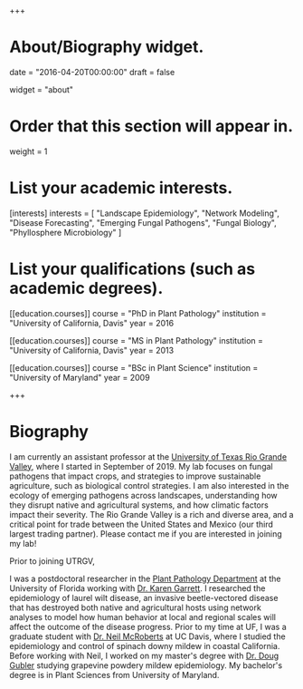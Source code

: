 +++
# About/Biography widget.

date = "2016-04-20T00:00:00"
draft = false

widget = "about"

# Order that this section will appear in.
weight = 1

# List your academic interests.
[interests]
  interests = [
    "Landscape Epidemiology",
    "Network Modeling",
    "Disease Forecasting",
    "Emerging Fungal Pathogens",
    "Fungal Biology",
    "Phyllosphere Microbiology"
]

# List your qualifications (such as academic degrees).
[[education.courses]]
  course = "PhD in Plant Pathology"
  institution = "University of California, Davis"
  year = 2016

[[education.courses]]
  course = "MS in Plant Pathology"
  institution = "University of California, Davis"
  year = 2013

[[education.courses]]
  course = "BSc in Plant Science"
  institution = "University of Maryland"
  year = 2009
 
+++

# Biography
I am currently an assistant professor at the [University of Texas Rio Grande Valley](https://www.utrgv.edu/en-us/), where I started in September of 2019. My lab focuses on fungal pathogens that impact crops, and strategies to improve sustainable agriculture, such as biological control strategies. I am also interested in the ecology of emerging pathogens across landscapes, understanding how they disrupt native and agricultural systems, and how climatic factors impact their severity. The Rio Grande Valley is a rich and diverse area, and a critical point for trade between the United States and Mexico (our third largest trading partner). Please contact me if you are interested in joining my lab!

Prior to joining UTRGV, 

I was a postdoctoral researcher in the [Plant Pathology Department](http://plantpath.ifas.ufl.edu/) at the University of Florida working with [Dr. Karen Garrett](http://www.garrettlab.com/).  I researched the epidemiology of laurel wilt disease, an invasive beetle-vectored disease that has destroyed both native and agricultural hosts using network analyses to model how human behavior at local and regional scales will affect the outcome of the disease progress. Prior to my time at UF, I was a graduate student with [Dr. Neil McRoberts](http://qbelab.plantpathology.ucdavis.edu/) at UC Davis, where I studied the epidemiology and control of spinach downy mildew in coastal California. Before working with Neil, I worked on my master's degree with [Dr. Doug Gubler](https://www.apsnet.org/members/give-awards/awards/Fellows/Pages/WalterDouglasGubler.aspx) studying grapevine powdery mildew epidemiology. My bachelor's degree is in Plant Sciences from University of Maryland.